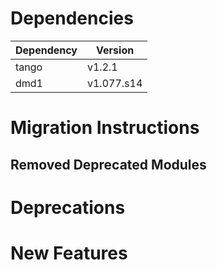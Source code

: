 Dependencies
============

Dependency | Version
-----------|---------
tango      | v1.2.1
dmd1       | v1.077.s14

Migration Instructions
======================


Removed Deprecated Modules
--------------------------


Deprecations
============


New Features
============
